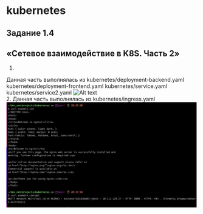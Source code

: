 # kubernetes
## Задание 1.4
## «Сетевое взаимодействие в K8S. Часть 2»
1.
Данная часть выполнялась из kubernetes/deployment-backend.yaml kubernetes/deployment-frontend.yaml kubernetes/service.yaml kubernetes/service2.yaml
![Alt text](<© 181422.png>)
\
2. Данная часть выполнялась из kubernetes/ingress.yaml
![Alt text](<Pasted Graphic 20.png>)
